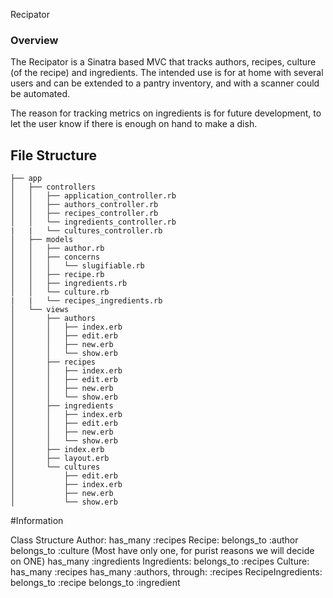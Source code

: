 Recipator

### Overview

The Recipator is a Sinatra based MVC that tracks authors, recipes, culture (of the recipe) and ingredients.  The intended use
is for at home with several users and can be extended to a pantry inventory, and with a scanner could be automated.  

The reason for tracking metrics on ingredients is for future development, to let the user know if there is enough on hand to make a dish.


## File Structure

```
├── app
│   ├── controllers
│   │   ├── application_controller.rb
│   │   ├── authors_controller.rb
│   │   ├── recipes_controller.rb
│   │   └── ingredients_controller.rb
|   |   └── cultures_controller.rb
│   ├── models
│   │   ├── author.rb
│   │   ├── concerns
│   │   │   └── slugifiable.rb
│   │   ├── recipe.rb
│   │   ├── ingredients.rb
│   │   └── culture.rb
|   |   └── recipes_ingredients.rb  
│   └── views
│       ├── authors
│       │   ├── index.erb
│       │   ├── edit.erb
│       │   ├── new.erb
│       │   └── show.erb
│       ├── recipes
│       │   ├── index.erb
│       │   ├── edit.erb
│       │   ├── new.erb
│       │   └── show.erb
│       ├── ingredients
│       │   ├── index.erb
│       │   ├── edit.erb
│       │   ├── new.erb
│       │   └── show.erb
│       ├── index.erb
│       ├── layout.erb
│       └── cultures
│           ├── edit.erb
│           ├── index.erb
│           ├── new.erb
│           └── show.erb

```
#Information

Class Structure
  Author:
    has_many :recipes
  Recipe:
    belongs_to :author
    belongs_to :culture (Most have only one, for purist reasons we will decide on ONE)
    has_many :ingredients
  Ingredients:
    belongs_to :recipes
  Culture:
    has_many :recipes
    has_many :authors, through: :recipes
  RecipeIngredients:
    belongs_to :recipe
    belongs_to :ingredient
